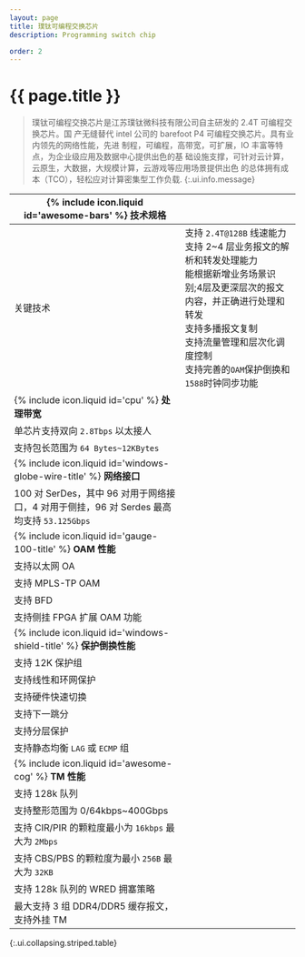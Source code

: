 ```yaml
---
layout: page
title: 璞钛可编程交换芯片
description: Programming switch chip

order: 2
---
```

# {{ page.title }}

> 璞钛可编程交换芯片是江苏璞钛微科技有限公司自主研发的 2.4T 可编程交换芯片。国
产无缝替代 intel 公司的 barefoot P4 可编程交换芯片。具有业内领先的网络性能，先进
制程，可编程，高带宽，可扩展，IO 丰富等特点，为企业级应用及数据中心提供出色的基
础设施支撑，可针对云计算，云原生，大数据，大规模计算，云游戏等应用场景提供出色
的总体拥有成本（TCO），轻松应对计算密集型工作负载.
{:.ui.info.message}

| <span>{% include icon.liquid id='awesome-bars' %} <b>技术规格</b></span> |   |
|----------|----------|
| 关键技术     | 支持  `2.4T@128B`  线速能力<br>支持 2~4 层业务报文的解析和转发处理能力<br>能根据新增业务场景识别;4层及更深层次的报文内容，并正确进行处理和转发<br>支持多播报文复制<br>支持流量管理和层次化调度控制<br>支持完善的`OAM`保护倒换和`1588`时钟同步功能    |
| <span>{% include icon.liquid id='cpu' %} <b>处理带宽</b></span> |   |
| 单芯片支持双向  `2.8Tbps`  以太接人       |      |
| 支持包长范围为  `64 Bytes~12KBytes`      |     |
| <span>{% include icon.liquid id='windows-globe-wire-title' %} <b>网络接口</b></span> |   |
| 100  对  SerDes，其中 96 对用于网络接口，4 对用于侧挂，96 对 Serdes  最高均支持  `53.125Gbps`            |
| <span>{% include icon.liquid id='gauge-100-title' %} <b>OAM 性能</b></span> |   |
| 支持以太网  OA      |     |
| 支持  MPLS-TP OAM      |     |
| 支持  BFD     |     |
| 支持侧挂  FPGA  扩展  OAM  功能     |     |
| <span>{% include icon.liquid id='windows-shield-title' %} <b>保护倒换性能</b></span> |   |
| 支持  12K  保护组       |     |
| 支持线性和环网保护       |     |
| 支持硬件快速切换       |     |
| 支持下一跳分       |     |
| 支持分层保护       |     |
| 支持静态均衡  `LAG`  或  `ECMP`  组       |     |
| <span>{% include icon.liquid id='awesome-cog' %} <b>TM 性能</b></span> |   |
| 支持  128k  队列       |     |
| 支持整形范围为  0/64kbps~400Gbps       |     |
| 支持  CIR/PIR  的颗粒度最小为  `16kbps` 最大为  `2Mbps`       |     |
| 支持  CBS/PBS  的颗粒度为最小  `256B` 最大为  `32KB`       |     |
| 支持  128k  队列的  WRED  拥塞策略       |     |
| 最大支持 3 组 DDR4/DDR5 缓存报文，支持外挂 TM       |     |
{:.ui.collapsing.striped.table}